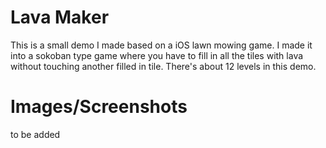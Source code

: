 # Lava Maker
This is a small demo I made based on a iOS lawn mowing game. I made it into a sokoban type game where you have to fill in all the tiles with lava without touching another filled in tile. There's about 12 levels in this demo.

# Images/Screenshots
to be added

